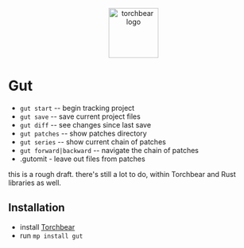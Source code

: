 <p align="center"><img width="100" src="https://i.imgur.com/Vm9PyLX.png" alt="torchbear logo"></p>

# Gut

* `gut start` -- begin tracking project
* `gut save` -- save current project files
* `gut diff` -- see changes since last save
* `gut patches` -- show patches directory
* `gut series` -- show current chain of patches
* `gut forward|backward` -- navigate the chain of patches
* .gutomit - leave out files from patches

this is a rough draft.  there's still a lot to do, within Torchbear and Rust libraries as well.

## Installation

* install [Torchbear](https://github.com/foundpatterns/torchbear)
* run `mp install gut`
